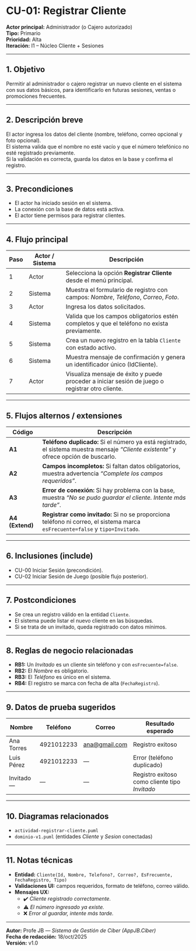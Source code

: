 # CU-01: Registrar Cliente

**Actor principal:** Administrador (o Cajero autorizado)  
**Tipo:** Primario  
**Prioridad:** Alta  
**Iteración:** I1 – Núcleo Cliente + Sesiones  

---

## 1. Objetivo
Permitir al administrador o cajero registrar un nuevo cliente en el sistema con sus datos básicos, para identificarlo en futuras sesiones, ventas o promociones frecuentes.

---

## 2. Descripción breve
El actor ingresa los datos del cliente (nombre, teléfono, correo opcional y foto opcional).  
El sistema valida que el nombre no esté vacío y que el número telefónico no esté registrado previamente.  
Si la validación es correcta, guarda los datos en la base y confirma el registro.

---

## 3. Precondiciones
- El actor ha iniciado sesión en el sistema.  
- La conexión con la base de datos está activa.  
- El actor tiene permisos para registrar clientes.

---

## 4. Flujo principal

| Paso | Actor / Sistema | Descripción |
|------|------------------|--------------|
| 1 | Actor | Selecciona la opción **Registrar Cliente** desde el menú principal. |
| 2 | Sistema | Muestra el formulario de registro con campos: *Nombre*, *Teléfono*, *Correo*, *Foto*. |
| 3 | Actor | Ingresa los datos solicitados. |
| 4 | Sistema | Valida que los campos obligatorios estén completos y que el teléfono no exista previamente. |
| 5 | Sistema | Crea un nuevo registro en la tabla `Cliente` con estado activo. |
| 6 | Sistema | Muestra mensaje de confirmación y genera un identificador único (IdCliente). |
| 7 | Actor | Visualiza mensaje de éxito y puede proceder a iniciar sesión de juego o registrar otro cliente. |

---

## 5. Flujos alternos / extensiones

| Código | Descripción |
|---------|--------------|
| **A1** | **Teléfono duplicado:** Si el número ya está registrado, el sistema muestra mensaje *“Cliente existente”* y ofrece opción de buscarlo. |
| **A2** | **Campos incompletos:** Si faltan datos obligatorios, muestra advertencia *“Complete los campos requeridos”*. |
| **A3** | **Error de conexión:** Si hay problema con la base, muestra *“No se pudo guardar el cliente. Intente más tarde”*. |
| **A4 (Extend)** | **Registrar como invitado:** Si no se proporciona teléfono ni correo, el sistema marca `esFrecuente=false` y `tipo=Invitado`. |

---

## 6. Inclusiones (include)
- CU-00 Iniciar Sesión (precondición).  
- CU-02 Iniciar Sesión de Juego (posible flujo posterior).

---

## 7. Postcondiciones
- Se crea un registro válido en la entidad `Cliente`.  
- El sistema puede listar el nuevo cliente en las búsquedas.  
- Si se trata de un invitado, queda registrado con datos mínimos.

---

## 8. Reglas de negocio relacionadas
- **RB1:** Un *Invitado* es un cliente sin teléfono y con `esFrecuente=false`.  
- **RB2:** El *Nombre* es obligatorio.  
- **RB3:** El *Teléfono* es único en el sistema.  
- **RB4:** El registro se marca con fecha de alta (`FechaRegistro`).

---

## 9. Datos de prueba sugeridos

| Nombre | Teléfono | Correo | Resultado esperado |
|---------|-----------|--------|--------------------|
| Ana Torres | 4921012233 | ana@gmail.com | Registro exitoso |
| Luis Pérez | 4921012233 | — | Error (teléfono duplicado) |
| Invitado — | — | — | Registro exitoso como cliente tipo *Invitado* |

---

## 10. Diagramas relacionados
- `actividad-registrar-cliente.puml`  
- `dominio-v1.puml` (entidades *Cliente* y *Sesion* conectadas)  

---

## 11. Notas técnicas
- **Entidad:** `Cliente(Id, Nombre, Telefono?, Correo?, EsFrecuente, FechaRegistro, Tipo)`  
- **Validaciones UI:** campos requeridos, formato de teléfono, correo válido.  
- **Mensajes UX:**  
  - ✔️ *Cliente registrado correctamente.*  
  - ⚠️ *El número ingresado ya existe.*  
  - ❌ *Error al guardar, intente más tarde.*

---

**Autor:** Profe JB — *Sistema de Gestión de Ciber (AppJB.Ciber)*  
**Fecha de redacción:** 18/oct/2025  
**Versión:** v1.0  
